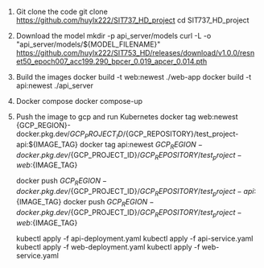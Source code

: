 1. Git clone the code
   git clone https://github.com/huylx222/SIT737_HD_project
   cd SIT737_HD_project

2. Download the model
   mkdir -p api_server/models
   curl -L -o "api_server/models/${MODEL_FILENAME}" https://github.com/huylx222/SIT753_HD/releases/download/v1.0.0/resnet50_epoch007_acc199.290_bpcer_0.019_apcer_0.014.pth

4. Build the images
   docker build -t web:newest ./web-app
   docker build -t api:newest ./api_server

5. Docker compose
   docker compose-up

6. Push the image to gcp and run Kubernetes
   docker tag web:newest {GCP_REGION}-docker.pkg.dev/${GCP_PROJECT_ID}/${GCP_REPOSITORY}/test_project-api:${IMAGE_TAG}
   docker tag api:newest ${GCP_REGION}-docker.pkg.dev/${GCP_PROJECT_ID}/${GCP_REPOSITORY}/test_project-web:${IMAGE_TAG}
   
   docker push ${GCP_REGION}-docker.pkg.dev/${GCP_PROJECT_ID}/${GCP_REPOSITORY}/test_project-api:${IMAGE_TAG}
   docker push ${GCP_REGION}-docker.pkg.dev/${GCP_PROJECT_ID}/${GCP_REPOSITORY}/test_project-web:${IMAGE_TAG}

   kubectl apply -f api-deployment.yaml
   kubectl apply -f api-service.yaml
   kubectl apply -f web-deployment.yaml
   kubectl apply -f web-service.yaml
